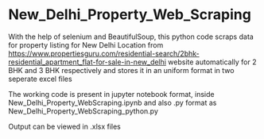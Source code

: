 # New_Delhi_Property_Web_Scraping

With the help of selenium and BeautifulSoup, this python code scraps data for property listing for New Delhi Location 
from https://www.propertiesguru.com/residential-search/2bhk-residential_apartment_flat-for-sale-in-new_delhi website automatically
for 2 BHK and 3 BHK respectively and stores it in an uniform format in two seperate excel files

The working code is present in jupyter notebook format, inside New_Delhi_Property_WebScraping.ipynb and also .py format as New_Delhi_Property_WebScraping_python.py

Output can be viewed in .xlsx files

